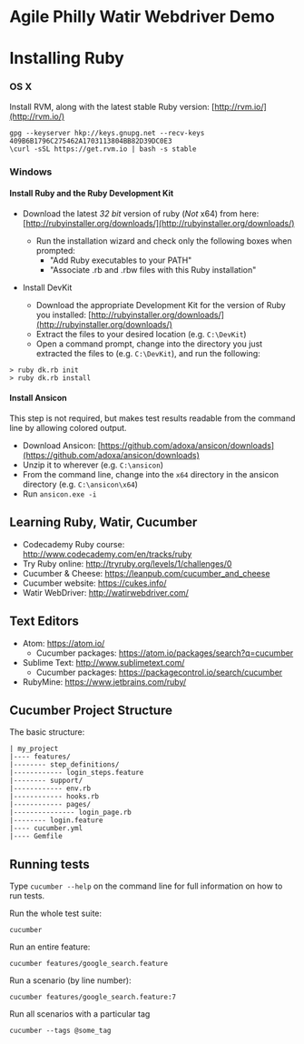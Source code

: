 # Agile Philly Watir Webdriver Demo

# Installing Ruby

### OS X
Install RVM, along with the latest stable Ruby version: [http://rvm.io/](http://rvm.io/)

```
gpg --keyserver hkp://keys.gnupg.net --recv-keys 409B6B1796C275462A1703113804BB82D39DC0E3
\curl -sSL https://get.rvm.io | bash -s stable
```

### Windows

#### Install Ruby and the Ruby Development Kit
- Download the latest _32 bit_ version of ruby (_Not_ x64) from here: [http://rubyinstaller.org/downloads/](http://rubyinstaller.org/downloads/)
    - Run the installation wizard and check only the following boxes when prompted:
        - "Add Ruby executables to your PATH"
        - "Associate .rb and .rbw files with this Ruby installation"

- Install DevKit
    - Download the appropriate Development Kit for the version of Ruby you installed: [http://rubyinstaller.org/downloads/](http://rubyinstaller.org/downloads/)
    - Extract the files to your desired location (e.g. `C:\DevKit`)
    - Open a command prompt, change into the directory you just extracted the files to (e.g. `C:\DevKit`), and run the following:

```
> ruby dk.rb init
> ruby dk.rb install
```

#### Install Ansicon
This step is not required, but makes test results readable from the command line by allowing colored output.

- Download Ansicon: [https://github.com/adoxa/ansicon/downloads](https://github.com/adoxa/ansicon/downloads)
- Unzip it to wherever (e.g. `C:\ansicon`)
- From the command line, change into the `x64` directory in the ansicon directory (e.g. `C:\ansicon\x64`)
- Run `ansicon.exe -i`

## Learning Ruby, Watir, Cucumber
- Codecademy Ruby course: http://www.codecademy.com/en/tracks/ruby
- Try Ruby online: http://tryruby.org/levels/1/challenges/0
- Cucumber & Cheese: https://leanpub.com/cucumber_and_cheese
- Cucumber website: https://cukes.info/
- Watir WebDriver: http://watirwebdriver.com/

## Text Editors
- Atom: https://atom.io/
    + Cucumber packages: https://atom.io/packages/search?q=cucumber
- Sublime Text: http://www.sublimetext.com/
    + Cucumber packages: https://packagecontrol.io/search/cucumber
- RubyMine: https://www.jetbrains.com/ruby/

## Cucumber Project Structure
The basic structure:
```
| my_project
|---- features/
|-------- step_definitions/
|------------ login_steps.feature
|-------- support/
|------------ env.rb
|------------ hooks.rb
|------------ pages/
|--------------- login_page.rb
|-------- login.feature
|---- cucumber.yml
|---- Gemfile
```

## Running tests
Type `cucumber --help` on the command line for full information on how to run tests.

Run the whole test suite:
```
cucumber 
```

Run an entire feature:
```
cucumber features/google_search.feature
```

Run a scenario (by line number):
```
cucumber features/google_search.feature:7
```

Run all scenarios with a particular tag
```
cucumber --tags @some_tag
```

